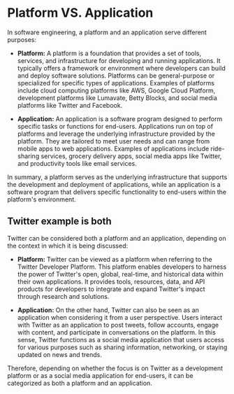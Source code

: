 ---
---

# Platform VS. Application

In software engineering, a platform and an application serve different purposes:

- **Platform:** A platform is a foundation that provides a set of tools, services, and infrastructure for developing and running applications. It typically offers a framework or environment where developers can build and deploy software solutions. Platforms can be general-purpose or specialized for specific types of applications. Examples of platforms include cloud computing platforms like AWS, Google Cloud Platform, development platforms like Lumavate, Betty Blocks, and social media platforms like Twitter and Facebook.
  
- **Application:** An application is a software program designed to perform specific tasks or functions for end-users. Applications run on top of platforms and leverage the underlying infrastructure provided by the platform. They are tailored to meet user needs and can range from mobile apps to web applications. Examples of applications include ride-sharing services, grocery delivery apps, social media apps like Twitter, and productivity tools like email services.

In summary, a platform serves as the underlying infrastructure that supports the development and deployment of applications, while an application is a software program that delivers specific functionality to end-users within the platform's environment.

## Twitter example is both

Twitter can be considered both a platform and an application, depending on the context in which it is being discussed:

- **Platform:** Twitter can be viewed as a platform when referring to the Twitter Developer Platform. This platform enables developers to harness the power of Twitter's open, global, real-time, and historical data within their own applications. It provides tools, resources, data, and API products for developers to integrate and expand Twitter's impact through research and solutions.
  
- **Application:** On the other hand, Twitter can also be seen as an application when considering it from a user perspective. Users interact with Twitter as an application to post tweets, follow accounts, engage with content, and participate in conversations on the platform. In this sense, Twitter functions as a social media application that users access for various purposes such as sharing information, networking, or staying updated on news and trends.

Therefore, depending on whether the focus is on Twitter as a development platform or as a social media application for end-users, it can be categorized as both a platform and an application.
